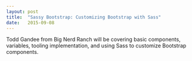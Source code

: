 ```yaml
---
layout: post
title:  "Sassy Bootstrap: Customizing Bootstrap with Sass"
date:   2015-09-08
---
```


Todd Gandee from Big Nerd Ranch will be covering basic components, variables, tooling implementation,
and using Sass to customize Bootstrap components.
